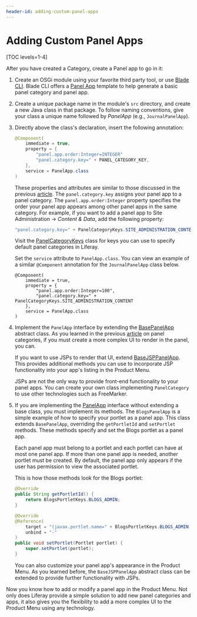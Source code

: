 ```yaml
---
header-id: adding-custom-panel-apps
---
```


# Adding Custom Panel Apps

[TOC levels=1-4]

After you have created a Category, create a Panel app to go in it:

1.  Create an OSGi module using your favorite third party tool, or use
    [Blade CLI](/docs/7-2/reference/-/knowledge_base/r/blade-cli). Blade CLI
    offers a
    [Panel App](/docs/7-2/reference/-/knowledge_base/r/panel-app-template)
    template to help generate a basic panel category and panel app.

2.  Create a unique package name in the module's `src` directory, and create a
    new Java class in that package. To follow naming conventions, give your class
    a unique name followed by *PanelApp* (e.g., `JournalPanelApp`).

3.  Directly above the class's declaration, insert the following annotation:

    ```java
    @Component(
        immediate = true,
        property = {
            "panel.app.order:Integer=INTEGER"
            "panel.category.key=" + PANEL_CATEGORY_KEY,
        },
        service = PanelApp.class
    )
    ```

    These properties and attributes are similar to those discussed in
    the previous
    [article](/docs/7-2/customization/-/knowledge_base/c/adding-custom-panel-categories).
    The `panel.category.key` assigns your panel app to a panel category. The
    `panel.app.order:Integer` property specifies the order your panel app
    appears among other panel apps in the same category. For example, if you
    want to add a panel app to Site Administration &rarr; *Content & Data*, add
    the following property:

    ```java
    "panel.category.key=" + PanelCategoryKeys.SITE_ADMINISTRATION_CONTENT
    ```

    Visit the
    [PanelCategoryKeys](@app-ref@/application-list/latest/javadocs/com/liferay/application/list/constants/PanelCategoryKeys.html)
    class for keys you can use to specify default panel categories in Liferay.

    Set the `service` attribute to `PanelApp.class`. You can view an example of
    a similar `@Component` annotation for the `JournalPanelApp` class below.

        @Component(
            immediate = true,
            property = {
                "panel.app.order:Integer=100",
                "panel.category.key=" + PanelCategoryKeys.SITE_ADMINISTRATION_CONTENT
            },
            service = PanelApp.class
        )

4.  Implement the `PanelApp` interface by extending the
    [BasePanelApp](@app-ref@/application-list/latest/javadocs/com/liferay/application/list/BasePanelApp.html)
    abstract class. As you learned in the previous
    [article](/docs/7-2/customization/-/knowledge_base/c/adding-custom-panel-categories)
    on panel categories, if you must create a more complex UI to render in
    the panel, you can.

    If you want to use JSPs to render that UI, extend 
    [BaseJSPPanelApp](@app-ref@/application-list/latest/javadocs/com/liferay/application/list/BaseJSPPanelApp.html).
    This provides additional methods you can use to incorporate JSP 
    functionality into your app's listing in the Product Menu. 

    JSPs are not the only way to provide front-end functionality to your panel
    apps. You can create your own class implementing `PanelCategory` to use 
    other technologies such as FreeMarker.

5.  If you are implementing the
    [PanelApp](@app-ref@/application-list/latest/javadocs/com/liferay/application/list/PanelApp.html)
    interface without extending a base class, you must implement its methods.
    The `BlogsPanelApp` is a simple example of how to specify your portlet as
    a panel app. This class extends `BasePanelApp`, overriding the
    `getPortletId` and `setPortlet` methods. These methods specify and set the
    Blogs portlet as a panel app. 

    Each panel app must belong to a portlet and each portlet can have at most 
    one panel app. If more than one panel app is needed, another portlet 
    must be created. By default, the panel app only appears if the user 
    has permission to view the associated portlet.

    This is how those methods look for the Blogs portlet:

    ```java
    @Override
    public String getPortletId() {
        return BlogsPortletKeys.BLOGS_ADMIN;
    }

    @Override
    @Reference(
        target = "(javax.portlet.name=" + BlogsPortletKeys.BLOGS_ADMIN + ")",
        unbind = "-"
    )
    public void setPortlet(Portlet portlet) {
        super.setPortlet(portlet);
    }
    ```

    You can also customize your panel app's appearance in the Product Menu. As
    you learned before, the `BaseJSPPanelApp` abstract class can be extended to
    provide further functionality with JSPs.

Now you know how to add or modify a panel app in the Product Menu. Not only does
Liferay provide a simple solution to add new panel categories and apps, it also
gives you the flexibility to add a more complex UI to the Product Menu using
any technology.
